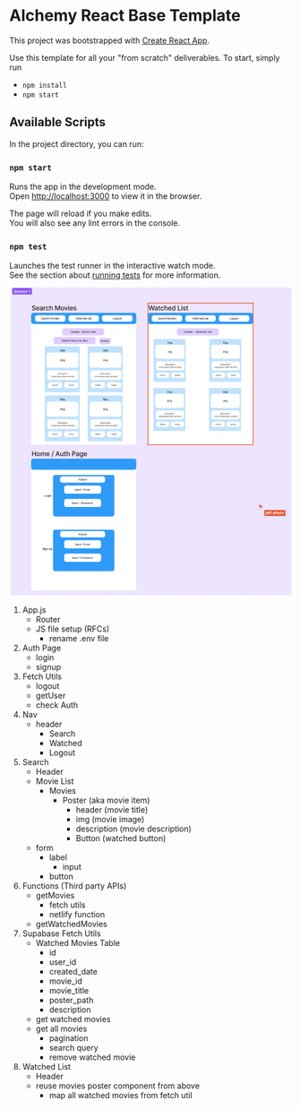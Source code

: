 # Alchemy React Base Template

This project was bootstrapped with [Create React App](https://github.com/facebook/create-react-app).

Use this template for all your "from scratch" deliverables. To start, simply run

- `npm install`
- `npm start`

## Available Scripts

In the project directory, you can run:

### `npm start`

Runs the app in the development mode.\
Open [http://localhost:3000](http://localhost:3000) to view it in the browser.

The page will reload if you make edits.\
You will also see any lint errors in the console.

### `npm test`

Launches the test runner in the interactive watch mode.\
See the section about [running tests](https://facebook.github.io/create-react-app/docs/running-tests) for more information.

![wireframe](/public/wireframe.png)

1. App.js
   - Router
   - JS file setup (RFCs)
     - rename .env file
2. Auth Page
   - login
   - signup
3. Fetch Utils
   - logout
   - getUser
   - check Auth
4. Nav
   - header
     - Search
     - Watched
     - Logout
5. Search
   - Header
   - Movie List
     - Movies
       - Poster (aka movie item)
         - header (movie title)
         - img (movie image)
         - description (movie description)
         - Button (watched button)
   - form
     - label
       - input
     - button
6. Functions (Third party APIs)
   - getMovies
     - fetch utils
     - netlify function
   - getWatchedMovies
7. Supabase Fetch Utils
   - Watched Movies Table
     - id
     - user_id
     - created_date
     - movie_id
     - movie_title
     - poster_path
     - description
   - get watched movies
   - get all movies
     - pagination
     - search query
     - remove watched movie
8. Watched List
   - Header
   - reuse movies poster component from above
     - map all watched movies from fetch util
